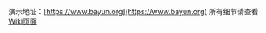 演示地址：[https://www.bayun.org](https://www.bayun.org)
所有细节请查看[Wiki页面](https://github.com/ryanwschina/Yakumo/wiki)
